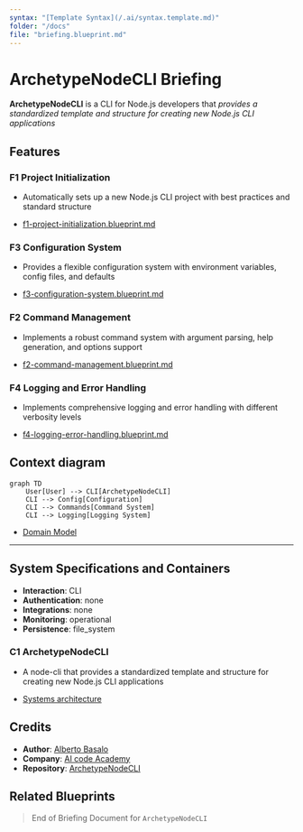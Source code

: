 ```yaml
---
syntax: "[Template Syntax](/.ai/syntax.template.md)"
folder: "/docs"
file: "briefing.blueprint.md"
---
```


# **ArchetypeNodeCLI** Briefing

**ArchetypeNodeCLI** is a CLI for Node.js developers that _provides a standardized template and structure for creating new Node.js CLI applications_

## Features

### F1 Project Initialization

- Automatically sets up a new Node.js CLI project with best practices and standard structure

- [f1-project-initialization.blueprint.md](/docs/f1-project-initialization.blueprint.md)

### F3 Configuration System

- Provides a flexible configuration system with environment variables, config files, and defaults

- [f3-configuration-system.blueprint.md](/docs/f3-configuration-system.blueprint.md)

### F2 Command Management

- Implements a robust command system with argument parsing, help generation, and options support

- [f2-command-management.blueprint.md](/docs/f2-command-management.blueprint.md)

### F4 Logging and Error Handling

- Implements comprehensive logging and error handling with different verbosity levels

- [f4-logging-error-handling.blueprint.md](/docs/f4-logging-error-handling.blueprint.md)

## Context diagram

```mermaid
graph TD
    User[User] --> CLI[ArchetypeNodeCLI]
    CLI --> Config[Configuration]
    CLI --> Commands[Command System]
    CLI --> Logging[Logging System]
```

- [Domain Model](/docs/domain-model.blueprint.md)

---

## System Specifications and Containers

- **Interaction**: CLI
- **Authentication**: none
- **Integrations**: none
- **Monitoring**: operational
- **Persistence**: file_system

### C1 ArchetypeNodeCLI

- A node-cli that provides a standardized template and structure for creating new Node.js CLI applications

- [Systems architecture](/docs/systems-architecture.blueprint.md)

## Credits

- **Author**: [Alberto Basalo](https://albertobasalo.dev)
- **Company**: [AI code Academy](https://aicode.academy)
- **Repository**: [ArchetypeNodeCLI](https://github.com/AIcodeAcademy/ArchetypeNodeCLI)

## Related Blueprints

> End of Briefing Document for `ArchetypeNodeCLI` 